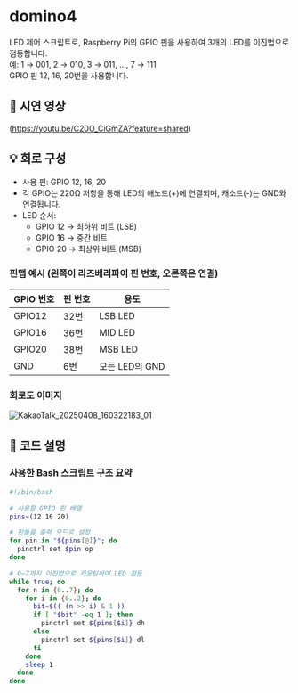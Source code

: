 # domino4

LED 제어 스크립트로, Raspberry Pi의 GPIO 핀을 사용하여 3개의 LED를 이진법으로 점등합니다.  
예: 1 → 001, 2 → 010, 3 → 011, ..., 7 → 111  
GPIO 핀 12, 16, 20번을 사용합니다.

## 🔗 시연 영상

(https://youtu.be/C20O_CiGmZA?feature=shared)  


## 💡 회로 구성

- 사용 핀: GPIO 12, 16, 20
- 각 GPIO는 220Ω 저항을 통해 LED의 애노드(+)에 연결되며, 캐소드(-)는 GND와 연결됩니다.
- LED 순서:
  - GPIO 12 → 최하위 비트 (LSB)
  - GPIO 16 → 중간 비트
  - GPIO 20 → 최상위 비트 (MSB)

### 핀맵 예시 (왼쪽이 라즈베리파이 핀 번호, 오른쪽은 연결)

| GPIO 번호 | 핀 번호 | 용도       |
|-----------|---------|------------|
| GPIO12    | 32번    | LSB LED    |
| GPIO16    | 36번    | MID LED    |
| GPIO20    | 38번    | MSB LED    |
| GND       | 6번     | 모든 LED의 GND |

### 회로도 이미지  
![KakaoTalk_20250408_160322183_01](https://github.com/user-attachments/assets/e580c678-2405-4b2a-9f6c-c01c9df528a3)


## 🧠 코드 설명

### 사용한 Bash 스크립트 구조 요약

```bash
#!/bin/bash

# 사용할 GPIO 핀 배열
pins=(12 16 20)

# 핀들을 출력 모드로 설정
for pin in "${pins[@]}"; do
  pinctrl set $pin op
done

# 0~7까지 이진법으로 카운팅하여 LED 점등
while true; do
  for n in {0..7}; do
    for i in {0..2}; do
      bit=$(( (n >> i) & 1 ))
      if [ "$bit" -eq 1 ]; then
        pinctrl set ${pins[$i]} dh
      else
        pinctrl set ${pins[$i]} dl
      fi
    done
    sleep 1
  done
done
